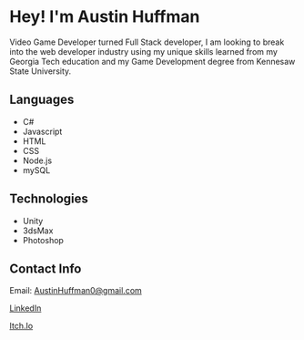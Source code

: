 # Hey! I'm Austin Huffman

Video Game Developer turned Full Stack developer, I am looking to break into the web developer industry using my unique skills learned from my Georgia Tech education and my Game Development degree from Kennesaw State University. 

## Languages
* C# 
* Javascript
* HTML
* CSS
* Node.js
* mySQL

## Technologies
* Unity
* 3dsMax
* Photoshop

## Contact Info
Email: AustinHuffman0@gmail.com

[LinkedIn](https://www.linkedin.com/in/austinhuffman/)

[Itch.Io](https://austinhuffman0.itch.io/)
